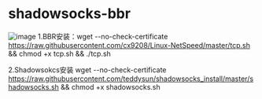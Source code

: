 # shadowsocks-bbr

![image](https://github.com/ZhuangXiaoMin/shadowsocks-bbr/blob/master/images/tcp.png)
1.BBR安装：wget --no-check-certificate https://raw.githubusercontent.com/cx9208/Linux-NetSpeed/master/tcp.sh && chmod +x tcp.sh && ./tcp.sh


2.Shadowsokcs安装 wget --no-check-certificate https://raw.githubusercontent.com/teddysun/shadowsocks_install/master/shadowsocks.sh && chmod +x shadowsocks.sh
